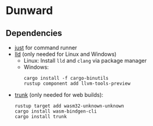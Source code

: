 # Dunward

## Dependencies

- [just](https://github.com/casey/just) for command runner
- [lld](https://lld.llvm.org/) (only needed for Linux and Windows)
  - Linux: Install `lld` and `clang` via package manager
  - Windows:
    ```text
    cargo install -f cargo-binutils
    rustup component add llvm-tools-preview
    ```
- [trunk](https://github.com/trunk-rs/trunk) (only needed for web builds):
  ```text
  rustup target add wasm32-unknown-unknown
  cargo install wasm-bindgen-cli
  cargo install trunk
  ```
